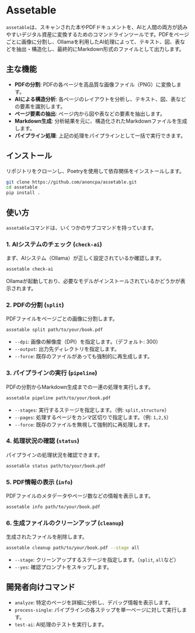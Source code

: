 # Assetable

`assetable`は、スキャンされた本やPDFドキュメントを、AIと人間の両方が読みやすいデジタル資産に変換するためのコマンドラインツールです。PDFをページごとに画像に分割し、Ollamaを利用したAI処理によって、テキスト、図、表などを抽出・構造化し、最終的にMarkdown形式のファイルとして出力します。

## 主な機能

- **PDFの分割**: PDFの各ページを高品質な画像ファイル（PNG）に変換します。
- **AIによる構造分析**: 各ページのレイアウトを分析し、テキスト、図、表などの要素を識別します。
- **ページ要素の抽出**: ページ内から図や表などの要素を抽出します。
- **Markdown生成**: 分析結果を元に、構造化されたMarkdownファイルを生成します。
- **パイプライン処理**: 上記の処理をパイプラインとして一括で実行できます。

## インストール

リポジトリをクローンし、Poetryを使用して依存関係をインストールします。

```bash
git clone https://github.com/anoncpa/assetable.git
cd assetable
pip install .
```

## 使い方

`assetable`コマンドは、いくつかのサブコマンドを持っています。

### 1. AIシステムのチェック (`check-ai`)

まず、AIシステム（Ollama）が正しく設定されているか確認します。

```bash
assetable check-ai
```

Ollamaが起動しており、必要なモデルがインストールされているかどうかが表示されます。

### 2. PDFの分割 (`split`)

PDFファイルをページごとの画像に分割します。

```bash
assetable split path/to/your/book.pdf
```

- `--dpi`: 画像の解像度（DPI）を指定します。（デフォルト: 300）
- `--output`: 出力先ディレクトリを指定します。
- `--force`: 既存のファイルがあっても強制的に再生成します。

### 3. パイプラインの実行 (`pipeline`)

PDFの分割からMarkdown生成までの一連の処理を実行します。

```bash
assetable pipeline path/to/your/book.pdf
```

- `--stages`: 実行するステージを指定します。（例: `split,structure`）
- `--pages`: 処理するページをカンマ区切りで指定します。（例: `1,2,5`）
- `--force`: 既存のファイルを無視して強制的に再処理します。

### 4. 処理状況の確認 (`status`)

パイプラインの処理状況を確認できます。

```bash
assetable status path/to/your/book.pdf
```

### 5. PDF情報の表示 (`info`)

PDFファイルのメタデータやページ数などの情報を表示します。

```bash
assetable info path/to/your/book.pdf
```

### 6. 生成ファイルのクリーンアップ (`cleanup`)

生成されたファイルを削除します。

```bash
assetable cleanup path/to/your/book.pdf --stage all
```

- `--stage`: クリーンアップするステージを指定します。（`split`, `all`など）
- `--yes`: 確認プロンプトをスキップします。

## 開発者向けコマンド

- `analyze`: 特定のページを詳細に分析し、デバッグ情報を表示します。
- `process-single`: パイプラインの各ステップを単一ページに対して実行します。
- `test-ai`: AI処理のテストを実行します。
